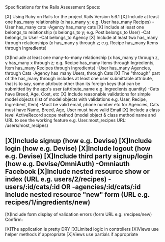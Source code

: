 Specifications for the Rails Assessment
Specs:

[X] Using Ruby on Rails for the project
  Rails Version 5.6.1
[X] Include at least one has_many relationship (x has_many y; e.g. User has_many Recipes)
  -User has_many cats
  -Agency has_many cats
 [X] Include at least one belongs_to relationship (x belongs_to y; e.g. Post belongs_to User)
   -Cat belongs_to User
   -Cat belongs_to Agency
 [X] Include at least two has_many through relationships (x has_many y through z; e.g. Recipe has_many Items through Ingredients)

 [X]Include at least one many-to-many relationship (x has_many y through z, y has_many x through z; e.g. Recipe has_many Items through Ingredients, Item has_many Recipes through Ingredients)
   -User has_many Agencies, through Cats
   -Agency has_many Users, through Cats
 [X] The "through" part of the has_many through includes at least one user submittable attribute, that is to say, some attribute other than its foreign keys that can be submitted by the app's user (attribute_name e.g. ingredients.quantity)
  -Cats have Breed, Age, Cost, etc
  [X] Include reasonable validations for simple model objects (list of model objects with validations e.g. User, Recipe, Ingredient, Item)
  -Must be valid email, phone number etc for Agencies, Cats must have Name, Breed, Age, User must have valid Email
 [X] Include a class level ActiveRecord scope method (model object & class method name and URL to see the working feature e.g. User.most_recipes URL: /users/most_recipes)

 [X]Include signup (how e.g. Devise)
 [X]Include login (how e.g. Devise)
 [X]Include logout (how e.g. Devise)
 [X]Include third party signup/login (how e.g. Devise/OmniAuth)
  -Omniauth Facebook
 [X]Include nested resource show or index (URL e.g. users/2/recipes)
  -users/:id/cats/:id OR -agencies/:id/cats/:id
 Include nested resource "new" form (URL e.g. recipes/1/ingredients/new)
  -
 [X]Include form display of validation errors (form URL e.g. /recipes/new)
Confirm:

 [X]The application is pretty DRY
 [X]Limited logic in controllers
 [X]Views use helper methods if appropriate
 [X]Views use partials if appropriate
